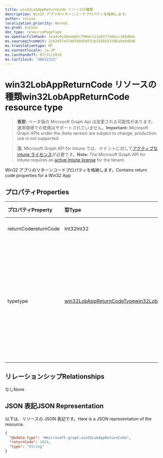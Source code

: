 ```yaml
---
title: win32LobAppReturnCode リソースの種類
description: Win32 アプリのリターンコードプロパティを格納します。
author: rolyon
localization_priority: Normal
ms.prod: Intune
doc_type: resourcePageType
ms.openlocfilehash: 1ea4c0138aa6d2cf90ac111a91f7e0acc145d64c
ms.sourcegitcommit: 2c62457e57467b8d50f21b255b553106a9a5d8d6
ms.translationtype: MT
ms.contentlocale: ja-JP
ms.lasthandoff: 07/31/2019
ms.locfileid: "36012213"
---
```

# <a name="win32lobappreturncode-resource-type"></a><span data-ttu-id="e66e0-103">win32LobAppReturnCode リソースの種類</span><span class="sxs-lookup"><span data-stu-id="e66e0-103">win32LobAppReturnCode resource type</span></span>

> <span data-ttu-id="e66e0-104">**重要:** ベータ版の Microsoft Graph Api は変更される可能性があります。運用環境での使用はサポートされていません。</span><span class="sxs-lookup"><span data-stu-id="e66e0-104">**Important:** Microsoft Graph APIs under the /beta version are subject to change; production use is not supported.</span></span>

> <span data-ttu-id="e66e0-105">**注:** Microsoft Graph API for Intune では、テナントに対して[アクティブな intune ライセンス](https://go.microsoft.com/fwlink/?linkid=839381)が必要です。</span><span class="sxs-lookup"><span data-stu-id="e66e0-105">**Note:** The Microsoft Graph API for Intune requires an [active Intune license](https://go.microsoft.com/fwlink/?linkid=839381) for the tenant.</span></span>

<span data-ttu-id="e66e0-106">Win32 アプリのリターンコードプロパティを格納します。</span><span class="sxs-lookup"><span data-stu-id="e66e0-106">Contains return code properties for a Win32 App</span></span>

## <a name="properties"></a><span data-ttu-id="e66e0-107">プロパティ</span><span class="sxs-lookup"><span data-stu-id="e66e0-107">Properties</span></span>
|<span data-ttu-id="e66e0-108">プロパティ</span><span class="sxs-lookup"><span data-stu-id="e66e0-108">Property</span></span>|<span data-ttu-id="e66e0-109">型</span><span class="sxs-lookup"><span data-stu-id="e66e0-109">Type</span></span>|<span data-ttu-id="e66e0-110">説明</span><span class="sxs-lookup"><span data-stu-id="e66e0-110">Description</span></span>|
|:---|:---|:---|
|<span data-ttu-id="e66e0-111">returnCode</span><span class="sxs-lookup"><span data-stu-id="e66e0-111">returnCode</span></span>|<span data-ttu-id="e66e0-112">Int32</span><span class="sxs-lookup"><span data-stu-id="e66e0-112">Int32</span></span>|<span data-ttu-id="e66e0-113">コードを返します。</span><span class="sxs-lookup"><span data-stu-id="e66e0-113">Return code.</span></span>|
|<span data-ttu-id="e66e0-114">type</span><span class="sxs-lookup"><span data-stu-id="e66e0-114">type</span></span>|[<span data-ttu-id="e66e0-115">win32LobAppReturnCodeType</span><span class="sxs-lookup"><span data-stu-id="e66e0-115">win32LobAppReturnCodeType</span></span>](../resources/intune-apps-win32lobappreturncodetype.md)|<span data-ttu-id="e66e0-116">戻り値のコードの種類を示します。</span><span class="sxs-lookup"><span data-stu-id="e66e0-116">The type of return code.</span></span> <span data-ttu-id="e66e0-117">可能な値は、`failed`、`success`、`softReboot`、`hardReboot`、`retry` です。</span><span class="sxs-lookup"><span data-stu-id="e66e0-117">Possible values are: `failed`, `success`, `softReboot`, `hardReboot`, `retry`.</span></span>|

## <a name="relationships"></a><span data-ttu-id="e66e0-118">リレーションシップ</span><span class="sxs-lookup"><span data-stu-id="e66e0-118">Relationships</span></span>
<span data-ttu-id="e66e0-119">なし</span><span class="sxs-lookup"><span data-stu-id="e66e0-119">None</span></span>

## <a name="json-representation"></a><span data-ttu-id="e66e0-120">JSON 表記</span><span class="sxs-lookup"><span data-stu-id="e66e0-120">JSON Representation</span></span>
<span data-ttu-id="e66e0-121">以下は、リソースの JSON 表記です。</span><span class="sxs-lookup"><span data-stu-id="e66e0-121">Here is a JSON representation of the resource.</span></span>
<!-- {
  "blockType": "resource",
  "@odata.type": "microsoft.graph.win32LobAppReturnCode"
}
-->
``` json
{
  "@odata.type": "#microsoft.graph.win32LobAppReturnCode",
  "returnCode": 1024,
  "type": "String"
}
```





